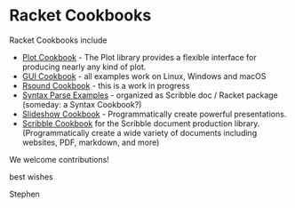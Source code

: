 # Racket Cookbooks
Racket Cookbooks include


* [Plot Cookbook](https://github.com/Racket-Cookbooks/Plot-cookbook#readme) - The Plot library provides a flexible interface for producing nearly any kind of plot.
* [GUI Cookbook](https://github.com/Racket-Cookbooks/GUI-cookbook#readme) - all examples work on Linux, Windows and macOS
* [Rsound Cookbook](https://github.com/Racket-Cookbooks/Rsound-cookbook#readme) - this is a work in progress
* [Syntax Parse Examples](https://github.com/syntax-objects/syntax-parse-example) - organized as Scribble doc / Racket package (someday: a Syntax Cookbook?)
* [Slideshow Cookbook](https://github.com/Racket-Cookbooks/Slideshow-cookbook#slideshow-cookbook) - Programmatically create powerful presentations. 
* [Scribble Cookbook](https://github.com/Racket-Cookbooks/Scribble-cookbook#scribble-cookbook) for the Scribble document production library. (Programmatically create a wide variety of documents including websites, PDF, markdown, and more)


We welcome contributions!

best wishes

Stephen

